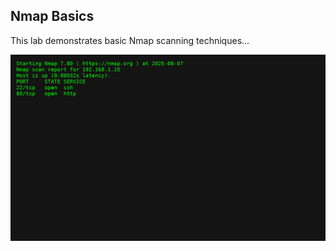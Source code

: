 ## Nmap Basics

This lab demonstrates basic Nmap scanning techniques...

![Nmap Scan](images/nmap-scan.png)